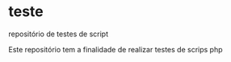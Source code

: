 teste
=====

repositório de testes de script

Este repositório tem a finalidade de realizar testes de scrips php
